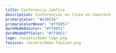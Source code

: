 ```yaml
---
title: Conferencia Jamfire
description: Conferencias en línea en Jamstack
primaryColor: "#e3053e"
primaryColorHover: "#ff0051"
darkModeOnColor: "#ff0051"
darkModeOffColor: "#ff0051"
logo: /assets/demo-logo.png
favicon: /assets/demo-favicon.png
---
```

